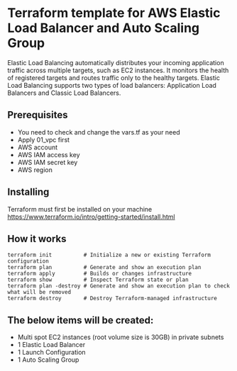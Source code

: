 # Terraform template for AWS Elastic Load Balancer and Auto Scaling Group
Elastic Load Balancing automatically distributes your incoming application traffic across multiple targets, such as EC2 instances. It monitors the health of registered targets and routes traffic only to the healthy targets. Elastic Load Balancing supports two types of load balancers: Application Load Balancers and Classic Load Balancers.

## Prerequisites
- You need to check and change the vars.tf as your need
- Apply 01_vpc first
- AWS account
- AWS IAM access key
- AWS IAM secret key
- AWS region

## Installing
Terraform must first be installed on your machine
https://www.terraform.io/intro/getting-started/install.html

## How it works
```
terraform init          # Initialize a new or existing Terraform configuration
terraform plan          # Generate and show an execution plan
terraform apply         # Builds or changes infrastructure
terraform show          # Inspect Terraform state or plan
terraform plan -destroy # Generate and show an execution plan to check what will be removed
terraform destroy       # Destroy Terraform-managed infrastructure
```

## The below items will be created:
- Multi spot EC2 instances (root volume size is 30GB) in private subnets
- 1 Elastic Load Balancer
- 1 Launch Configuration
- 1 Auto Scaling Group